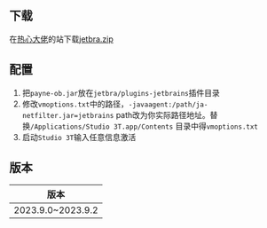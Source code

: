 ## 下载

在[热心大佬](https://jetbra.in/s)的站下载[jetbra.zip](https://hardbin.com/ipfs/bafybeia4nrbuvpfd6k7lkorzgjw3t6totaoko7gmvq5pyuhl2eloxnfiri/files/jetbra-ded4f9dc4fcb60294b21669dafa90330f2713ce4.zip)

## 配置

1. 把`payne-ob.jar`放在`jetbra/plugins-jetbrains`插件目录
2. 修改`vmoptions.txt`中的路径，`-javaagent:/path/ja-netfilter.jar=jetbrains` path改为你实际路径地址。替换`/Applications/Studio 3T.app/Contents` 目录中得`vmoptions.txt`
3. 启动`Studio 3T`输入任意信息激活

## 版本

| 版本              |
| ----------------- |
| 2023.9.0~2023.9.2 |
